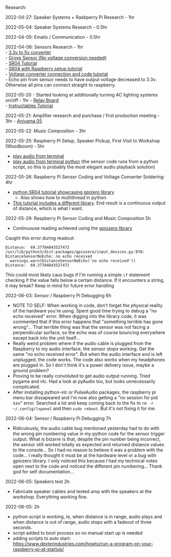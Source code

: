 Research:

2022-04-27: Speaker Systems + Rasbperry Pi Research - 1hr  
  
2022-05-04: Speaker Systems Research - 0.5hr  
  
2022-04-05: Emails / Communication - 0.5hr  
  
2022-04-06: Sensors Research - 1hr  
    - [3.3v to 5v converter](https://www.conrad.com/p/sparkfun-spk12009-converter-1-pcs-compatible-with-development-kits-arduino-raspberry-pi-095848  )     
    - [Grove Sensor (No voltage conversion needed)](https://www.seeedstudio.com/Grove-Ultrasonic-Distance-Sensor.html  )        
    - [SR04 Tutorial](https://www.youtube.com/watch?v=xACy8l3LsXI  )        
    - [SR04 with Raspberry setup tutorial](https://thepihut.com/blogs/raspberry-pi-tutorials/hc-sr04-ultrasonic-range-sensor-on-the-raspberry-pi  )     
    - [Voltage converter connection and code tutorial](https://www.diymachines.co.uk/tsx0108e-logic-level-converter  )      
    - Echo pin from sensor needs to have output voltage decreased to 3.3v. Otherwise all pins can connect straight to raspberry.  

2022-05-20 - Started looking at additionally turning AC lighting systems on/off - 1hr
    - [Relay Board](https://www.conrad.com/p/whadda-wpm464-4-channel-fixed-body-relay-module-2481916)    
    - [Instructables Tutorial](https://www.instructables.com/Raspberry-Pi-Home-Automation-Control-lights-comput/)  

2022-05-21: Amplifier research and purchase / first production meeting - 3hr
    - [Aniyama 05](https://www.amazon.de/-/en/gp/product/B0978W11BY/ref=ox_sc_act_title_4?smid=A1KEFHE3KMZSAL&psc=1)        

2022-05-22: Music Composition - 3hr

2022-05-25: Raspberry Pi Setup, Speaker Pickup, First Visit to Workshop (Woodboom) - 5hr
- [play audio from terminal ](https://www.makeuseof.com/tag/play-mp3-audio-raspberry-pi/)
- [play audio from terminal python](https://www.circuitbasics.com/how-to-play-audio-with-the-raspberry-pi/) (the sensor code runs from a python script, so this is probably the most elegant audio playback solution) 

2022-05-26: Raspberry Pi Sensor Coding and Voltage Converter Soldering: 4hr
- [python SR04 tutorial showcasing gpizero library](https://www.youtube.com/watch?v=JvQKZXCYMUM)
  - Also shows how to multithread in python
- [This tutorial includes a different library](https://randomnerdtutorials.com/micropython-hc-sr04-ultrasonic-esp32-esp8266/). End result is a continuous output of distance, which is what I want. 


2022-05-29: Raspberry Pi Sensor Coding and Music Composition 5h
- Continuouse reading achieved using the [gpiozero library](https://gpiozero.readthedocs.io/en/stable/index.html)

Caught this error during readout:  
```
Distance:  69.37784043527472
/usr/lib/python3/dist-packages/gpiozero/input_devices.py:978: DistanceSensorNoEcho: no echo received
  warnings.warn(DistanceSensorNoEcho('no echo received'))
Distance:  69.37784043527472
``` 

This could most likely caus bugs if I'm running a simple ```if``` statement checking if the value falls below a certain distance. If it encounters a string, it may break? Keep in mind for future error handling

2022-06-03: Sensor / Raspberry Pi Debugging 6h
- NOTE TO SELF: When working in code, don't forget the physical reality of the hardware you're using. Spent good time trying to debug a "no echo received" error. When digging into the library code, it was commented that if this error happens that "something terrible has gone wrong"... That terrible thing was that the sensor was not facing a perpendicular surface, so the echo was of course bouncing everywhere except back into the unit itself... 
- Really weird problem where if the audio cable is plugged from the Raspberry to my audio interface, the sensor stops working. Get the same "no echo received error". But when the audio interface end is left unplugged, the code works. The code also works when my headphones are plugged in. So I don't think it's a power delivery issue, maybe a ground problem?
- Proving to be really convoluted to get audio output running. Tried pygame and vlc. Had a look at pyAudio too, but looks unnecessarily complicated.
- After installing python-vlc or PulseAudio packages, the raspberry pi menu bar dissapeared and I'm now also getting a "no session for pid xxx" error. Searched a lot and keep coming back to the fix to ```rm -r ~/.config/lxpanel``` and then ```sudo reboot```. But it's not fixing it for me.

2022-06-04: Sensor / Raspberry Pi Debugging 7h
- Ridiculously, the audio cable bug mentioned yesterday had to do with the wrong pin numbering value in my python code for the sensor trigger output. What is bizarre is that, despite the pin number being incorrect, the sensor still worked totally as expected and returned distance values to the console... So I had no reason to believe it was a problem with the code... I really thought it must be at the hardware level or a bug with gpiozero library. I only noticed this because I had my technical notes open next to the code and noticed the different pin numbering... Thank god for self documentation...
  
2022-06-05: Speakers test 2h
- Fabricate speaker cables and tested amp with the speakers at the workshop. Everything working fine. 

2022-06-05: 2h
- python script is working, ie, when distance is in range, audio plays and when distance is out of range, audio stops with a fadeout of three seconds. 
- script added to boot process so no manual start up is needed
- adding scripts to auto start: https://www.dexterindustries.com/howto/run-a-program-on-your-raspberry-pi-at-startup/
